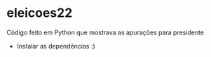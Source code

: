 # eleicoes22
Código feito em Python que mostrava as apurações para presidente
- Instalar as dependências :)
